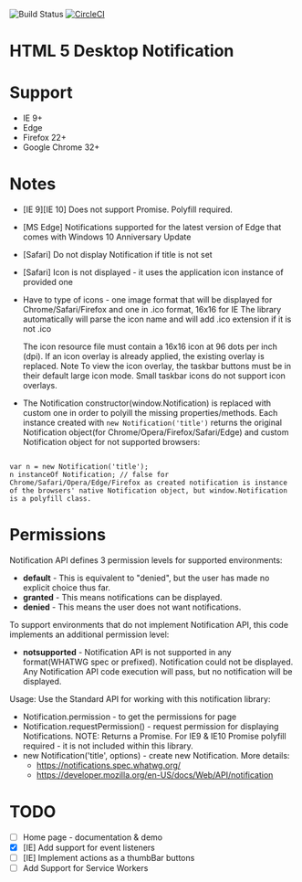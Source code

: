 ![Build Status](https://travis-ci.org/ttsvetko/HTML5-Desktop-Notifications.svg?branch=master)
[![CircleCI](https://circleci.com/gh/ttsvetko/HTML5-Desktop-Notifications/tree/master.svg?style=svg)](https://circleci.com/gh/ttsvetko/HTML5-Desktop-Notifications/tree/master)

# HTML 5 Desktop Notification

# Support
- IE 9+
- Edge
- Firefox 22+
- Google Chrome 32+

# Notes
- [IE 9][IE 10] Does not support Promise. Polyfill required.
- [MS Edge] Notifications supported for the latest version of Edge that comes with Windows 10 Anniversary Update
- [Safari] Do not display Notification if title is not set
- [Safari] Icon is not displayed - it uses the application icon instance of provided one
- Have to type of icons - one image format that will be displayed for Chrome/Safari/Firefox and one in .ico format, 16x16 for IE
    The library automatically will parse the icon name and will add .ico extension if it is not .ico

    The icon resource file must contain a 16x16 icon at 96 dots per inch (dpi). If an icon overlay is already applied, the existing overlay is replaced.
    Note  To view the icon overlay, the taskbar buttons must be in their default large icon mode. Small taskbar icons do not support icon overlays.
- The Notification constructor(window.Notification) is replaced with custom one in order to polyill the missing properties/methods. Each instance created with <code>new Notification('title')</code> returns the original Notification object(for Chrome/Opera/Firefox/Safari/Edge) and custom Notification object for not supported browsers:
<code>
var n = new Notification('title');
n instanceOf Notification; // false for Chrome/Safari/Opera/Edge/Firefox as created notification is instance of the browsers' native Notification object, but window.Notification is a polyfill class.
</code>

# Permissions
Notification API defines 3 permission levels for supported environments:
- <strong>default</strong> - This is equivalent to "denied", but the user has made no explicit choice thus far.
- <strong>granted</strong> - This means notifications can be displayed.
- <strong>denied</strong> - This means the user does not want notifications.

To support environments that do not implement Notification API,
this code implements an additional permission level:
- <strong>notsupported</strong> - Notification API is not supported in any format(WHATWG spec or prefixed). Notification could not be displayed. Any Notification API code execution will pass, but no notification will be displayed.

Usage:
Use the Standard API for working with this notification library:

- Notification.permission - to get the permissions for page
- Notification.requestPermission() - request permission for displaying Notifications. NOTE: Returns a Promise. For IE9 & IE10 Promise polyfill required - it is not included within this library.
- new Notification('title', options) - create new Notification. 
    More details: 
    - https://notifications.spec.whatwg.org/
    - https://developer.mozilla.org/en-US/docs/Web/API/notification

# TODO
- [ ] Home page - documentation & demo
- [x] [IE] Add support for event listeners
- [ ] [IE] Implement actions as a thumbBar buttons
- [ ] Add Support for Service Workers
